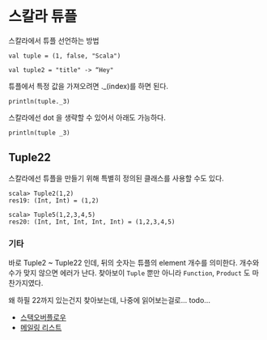 # 스칼라 튜플

스칼라에서 튜플 선언하는 방법

<pre><code>val tuple = (1, false, "Scala")

val tuple2 = "title" -> “Hey"
</code></pre>

튜플에서 특정 값을 가져오려면 ._(index)를 하면 된다.

<code>println(tuple._3)</code>

스칼라에선 dot 을 생략할 수 있어서 아래도 가능하다.

<code>println(tuple _3)</code>

## Tuple22
스칼라에선 튜플을 만들기 위해 특별히 정의된 클래스를 사용할 수도 있다.

```
scala> Tuple2(1,2)
res19: (Int, Int) = (1,2)

scala> Tuple5(1,2,3,4,5)
res20: (Int, Int, Int, Int, Int) = (1,2,3,4,5)
```

### 기타
바로 Tuple2 ~ Tuple22 인데, 뒤의 숫자는 튜플의 element 개수를 의미한다. 개수와 수가 맞지 않으면 에러가 난다. 찾아보이 `Tuple` 뿐만 아니라 `Function`, `Product` 도 마찬가지였다.

왜 하필 22까지 있는건지 찾아보는데, 나중에 읽어보는걸로... todo...

- [스택오버플로우](https://stackoverflow.com/questions/6241441/why-does-the-scala-library-only-defines-tuples-up-to-tuple22)
- [메일링 리스트](http://scala-programming-language.1934581.n4.nabble.com/Why-tuples-only-to-22-td1945314.html)
